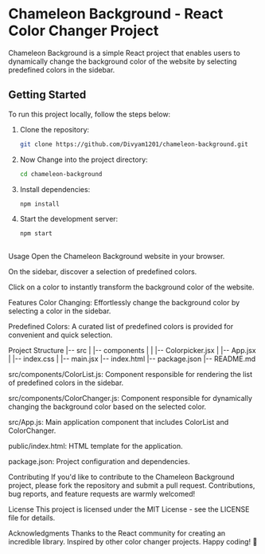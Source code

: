 # Chameleon Background - React Color Changer Project

Chameleon Background is a simple React project that enables users to dynamically change the background color of the website by selecting predefined colors in the sidebar.

## Getting Started

To run this project locally, follow the steps below:

1. Clone the repository:

   ```bash
   git clone https://github.com/Divyam1201/chameleon-background.git

2. Now Change into the project directory:
   ```bash
   cd chameleon-background
3. Install dependencies:
   ```bash
   npm install
4. Start the development server:
   ```bash
   npm start
  
Usage
Open the Chameleon Background website in your browser.

On the sidebar, discover a selection of predefined colors.

Click on a color to instantly transform the background color of the website.

Features
Color Changing: Effortlessly change the background color by selecting a color in the sidebar.

Predefined Colors: A curated list of predefined colors is provided for convenient and quick selection.

Project Structure 
|-- src
|   |-- components
|   |   |-- Colorpicker.jsx
|   |-- App.jsx
|   |-- index.css
|   |-- main.jsx
|-- index.html
|-- package.json
|-- README.md

src/components/ColorList.js: Component responsible for rendering the list of predefined colors in the sidebar.

src/components/ColorChanger.js: Component responsible for dynamically changing the background color based on the selected color.

src/App.js: Main application component that includes ColorList and ColorChanger.

public/index.html: HTML template for the application.

package.json: Project configuration and dependencies.

Contributing
If you'd like to contribute to the Chameleon Background project, please fork the repository and submit a pull request. Contributions, bug reports, and feature requests are warmly welcomed!

License
This project is licensed under the MIT License - see the LICENSE file for details.

Acknowledgments
Thanks to the React community for creating an incredible library.
Inspired by other color changer projects.
Happy coding! 🌈

